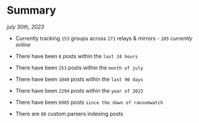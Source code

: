 
# Summary
_july 30th, 2023_

- Currently tracking `153` groups across `271` relays & mirrors - _`105` currently online_

- There have been `8` posts within the `last 24 hours`

- There have been `253` posts within the `month of july`

- There have been `1040` posts within the `last 90 days`

- There have been `2294` posts within the `year of 2023`

- There have been `6985` posts `since the dawn of ransomwatch`

- There are `80` custom parsers indexing posts
